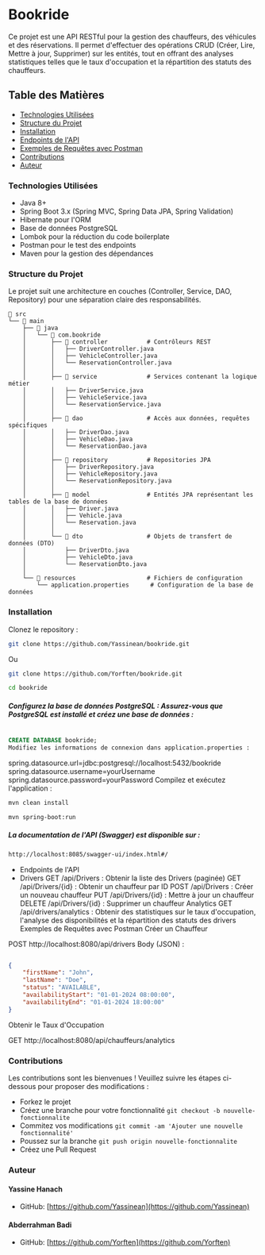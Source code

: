 # Bookride

Ce projet est une API RESTful pour la gestion des chauffeurs, des véhicules et des réservations. Il permet d'effectuer des opérations CRUD (Créer, Lire, Mettre à jour, Supprimer) sur les entités, tout en offrant des analyses statistiques telles que le taux d'occupation et la répartition des statuts des chauffeurs.

## Table des Matières

- [Technologies Utilisées](#technologies-utilisées)
- [Structure du Projet](#structure-du-projet)
- [Installation](#installation)
- [Endpoints de l'API](#endpoints-de-lapi)
- [Exemples de Requêtes avec Postman](#exemples-de-requêtes-avec-postman)
- [Contributions](#contributions)
- [Auteur](#auteur)

### Technologies Utilisées

- Java 8+
- Spring Boot 3.x (Spring MVC, Spring Data JPA, Spring Validation)
- Hibernate pour l'ORM
- Base de données PostgreSQL
- Lombok pour la réduction du code boilerplate
- Postman pour le test des endpoints
- Maven pour la gestion des dépendances

### Structure du Projet

Le projet suit une architecture en couches (Controller, Service, DAO, Repository) pour une séparation claire des responsabilités.
```
📂 src
└── 📂 main
    ├── 📂 java
    │   └── 📂 com.bookride
    │       ├── 📂 controller           # Contrôleurs REST
    │       │   ├── DriverController.java
    │       │   ├── VehicleController.java
    │       │   └── ReservationController.java
    │       │
    │       ├── 📂 service              # Services contenant la logique métier
    │       │   ├── DriverService.java
    │       │   ├── VehicleService.java
    │       │   └── ReservationService.java
    │       │
    │       ├── 📂 dao                  # Accès aux données, requêtes spécifiques
    │       │   ├── DriverDao.java
    │       │   ├── VehicleDao.java
    │       │   └── ReservationDao.java
    │       │
    │       ├── 📂 repository           # Repositories JPA
    │       │   ├── DriverRepository.java
    │       │   ├── VehicleRepository.java
    │       │   └── ReservationRepository.java
    │       │
    │       ├── 📂 model                # Entités JPA représentant les tables de la base de données
    │       │   ├── Driver.java
    │       │   ├── Vehicle.java
    │       │   └── Reservation.java
    │       │
    │       └── 📂 dto                  # Objets de transfert de données (DTO)
    │           ├── DriverDto.java
    │           ├── VehicleDto.java
    │           └── ReservationDto.java
    │
    └── 📂 resources                    # Fichiers de configuration
        └── application.properties      # Configuration de la base de données
```

### Installation

Clonez le repository :

```bash
git clone https://github.com/Yassinean/bookride.git
```
Ou 
```bash
git clone https://github.com/Yorften/bookride.git
```
```bash
cd bookride
```
##### Configurez la base de données PostgreSQL : Assurez-vous que PostgreSQL est installé et créez une base de données :

```sql

CREATE DATABASE bookride;
Modifiez les informations de connexion dans application.properties :

```
spring.datasource.url=jdbc:postgresql://localhost:5432/bookride
spring.datasource.username=yourUsername
spring.datasource.password=yourPassword
Compilez et exécutez l'application :

```bash
mvn clean install
```
```bash
mvn spring-boot:run
```
##### La documentation de l'API (Swagger) est disponible sur :

```bash
http://localhost:8085/swagger-ui/index.html#/
```
- Endpoints de l'API
- Drivers
GET /api/Drivers : Obtenir la liste des Drivers (paginée)
GET /api/Drivers/{id} : Obtenir un chauffeur par ID
POST /api/Drivers : Créer un nouveau chauffeur
PUT /api/Drivers/{id} : Mettre à jour un chauffeur
DELETE /api/Drivers/{id} : Supprimer un chauffeur
Analytics
GET /api/drivers/analytics : Obtenir des statistiques sur le taux d'occupation, l'analyse des disponibilités et la répartition des statuts des drivers
Exemples de Requêtes avec Postman
Créer un Chauffeur

POST http://localhost:8080/api/drivers
Body (JSON) :
```json

{
    "firstName": "John",
    "lastName": "Doe",
    "status": "AVAILABLE",
    "availabilityStart": "01-01-2024 08:00:00",
    "availabilityEnd": "01-01-2024 18:00:00"
}
```
Obtenir le Taux d'Occupation

GET http://localhost:8080/api/chauffeurs/analytics

### Contributions
Les contributions sont les bienvenues ! Veuillez suivre les étapes ci-dessous pour proposer des modifications :

- Forkez le projet
- Créez une branche pour votre fonctionnalité ``git checkout -b nouvelle-fonctionnalite``
- Commitez vos modifications ``git commit -am 'Ajouter une nouvelle fonctionnalité'``
- Poussez sur la branche ```git push origin nouvelle-fonctionnalite```
- Créez une Pull Request
### Auteur

#### Yassine Hanach
- GitHub: [https://github.com/Yassinean](https://github.com/Yassinean)
####    Abderrahman Badi
- GitHub: [https://github.com/Yorften](https://github.com/Yorften)
